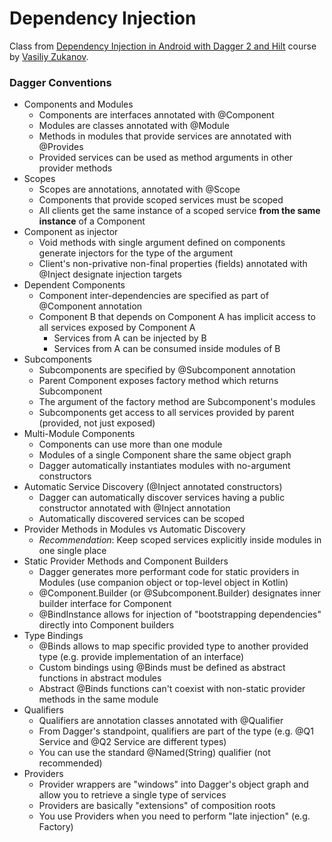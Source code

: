 # Dependency Injection

Class from [Dependency Injection in Android with Dagger 2 and Hilt](https://www.udemy.com/course/dependency-injection-in-android-with-dagger/) course by [Vasiliy Zukanov](https://www.udemy.com/user/vasiliy-zukanov/).

### Dagger Conventions

- Components and Modules
  - Components are interfaces annotated with @Component
  - Modules are classes annotated with @Module
  - Methods in modules that provide services are annotated with @Provides
  - Provided services can be used as method arguments in other provider methods
- Scopes
  - Scopes are annotations, annotated with @Scope
  - Components that provide scoped services must be scoped
  - All clients get the same instance of a scoped service **from the same instance** of a Component
- Component as injector
  - Void methods with single argument defined on components generate injectors for the type of the argument
  - Client's non-privative non-final properties (fields) annotated with @Inject designate injection targets
- Dependent Components
  - Component inter-dependencies are specified as part of @Component annotation
  - Component B that depends on Component A has implicit access to all services exposed by Component A
    - Services from A can be injected by B
    - Services from A can be consumed inside modules of B
- Subcomponents
  - Subcomponents are specified by @Subcomponent annotation
  - Parent Component exposes factory method which returns Subcomponent
  - The argument of the factory method are Subcomponent's modules
  - Subcomponents get access to all services provided by parent (provided, not just exposed)
- Multi-Module Components
  - Components can use more than one module
  - Modules of a single Component share the same object graph
  - Dagger automatically instantiates modules with no-argument constructors
- Automatic Service Discovery (@Inject annotated constructors)
  - Dagger can automatically discover services having a public constructor annotated with @Inject annotation
  - Automatically discovered services can be scoped
- Provider Methods in Modules vs Automatic Discovery
  - *Recommendation*: Keep scoped services explicitly inside modules in one single place
- Static Provider Methods and Component Builders
  - Dagger generates more performant code for static providers in Modules (use companion object or top-level object in Kotlin)
  - @Component.Builder (or @Subcomponent.Builder) designates inner builder interface for Component
  - @BindInstance allows for injection of "bootstrapping dependencies" directly into Component builders
- Type Bindings
  - @Binds allows to map specific provided type to another provided type (e.g. provide implementation of an interface)
  - Custom bindings using @Binds must be defined as abstract functions in abstract modules
  - Abstract @Binds functions can't coexist with non-static provider methods in the same module
- Qualifiers
  - Qualifiers are annotation classes annotated with @Qualifier
  - From Dagger's standpoint, qualifiers are part of the type (e.g. @Q1 Service and @Q2 Service are different types)
  - You can use the standard @Named(String) qualifier (not recommended)
- Providers
  - Provider<Type> wrappers are "windows" into Dagger's object graph and allow you to retrieve a single type of services
  - Providers are basically "extensions" of composition roots
  - You use Providers when you need to perform "late injection" (e.g. Factory)